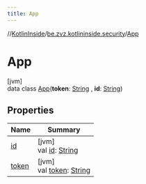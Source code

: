 ```yaml
---
title: App
---
```

//[KotlinInside](../../../index.html)/[be.zvz.kotlininside.security](../index.html)/[App](index.html)

# App

[jvm]\
data class [App](index.html)(**token**: [String](https://kotlinlang.org/api/latest/jvm/stdlib/kotlin/-string/index.html)
, **id**: [String](https://kotlinlang.org/api/latest/jvm/stdlib/kotlin/-string/index.html))

## Properties

| Name | Summary |
|---|---|
| [id](id.html) | [jvm]<br>val [id](id.html): [String](https://kotlinlang.org/api/latest/jvm/stdlib/kotlin/-string/index.html) |
| [token](token.html) | [jvm]<br>val [token](token.html): [String](https://kotlinlang.org/api/latest/jvm/stdlib/kotlin/-string/index.html) |

